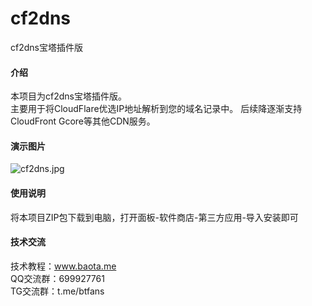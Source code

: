 # cf2dns
cf2dns宝塔插件版

#### 介绍
本项目为cf2dns宝塔插件版。    
主要用于将CloudFlare优选IP地址解析到您的域名记录中。
后续降逐渐支持CloudFront Gcore等其他CDN服务。

#### 演示图片    
 ![cf2dns.jpg](https://raw.githubusercontent.com/gacjie/cf2dns/main/cf2dns.jpg)   

#### 使用说明  

将本项目ZIP包下载到电脑，打开面板-软件商店-第三方应用-导入安装即可

#### 技术交流      
     
技术教程：www.baota.me     
QQ交流群：699927761      
TG交流群：t.me/btfans    
 
